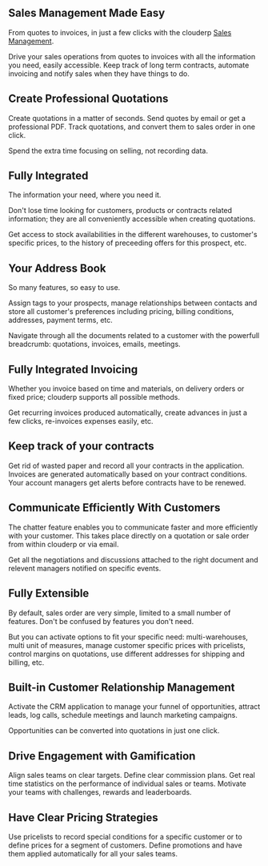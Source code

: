 Sales Management Made Easy
--------------------------

From quotes to invoices, in just a few clicks with the clouderp <a href="https://www.golive.pt/page/crm">Sales Management</a>.

Drive your sales operations from quotes to invoices with all the information
you need, easily accessible. Keep track of long term contracts, automate
invoicing and notify sales when they have things to do.

Create Professional Quotations
------------------------------

Create quotations in a matter of seconds. Send quotes by email or get a
professional PDF. Track quotations, and convert them to sales order in one
click.

Spend the extra time focusing on selling, not recording data.

Fully Integrated
----------------

The information your need, where you need it.

Don't lose time looking for customers, products or contracts related
information; they are all conveniently accessible when creating quotations.

Get access to stock availabilities in the different warehouses, to customer's
specific prices, to the history of preceeding offers for this prospect, etc.


Your Address Book
-----------------

So many features, so easy to use.

Assign tags to your prospects, manage
relationships between contacts and store all customer's preferences including
pricing, billing conditions, addresses, payment terms, etc.

Navigate through all the documents related to a customer with the powerfull
breadcrumb: quotations, invoices, emails, meetings.

Fully Integrated Invoicing
--------------------------

Whether you invoice based on time and materials, on delivery orders or fixed
price; clouderp supports all possible methods.

Get recurring invoices produced automatically, create advances in just a few
clicks, re-invoices expenses easily, etc.

Keep track of your contracts
----------------------------

Get rid of wasted paper and record all your contracts in the application.
Invoices are generated automatically based on your contract conditions. Your
account managers get alerts before contracts have to be renewed.

Communicate Efficiently With Customers
--------------------------------------

The chatter feature enables you to communicate faster and more efficiently with
your customer. This takes place directly on a quotation or sale order from
within clouderp or via email.

Get all the negotiations and discussions attached to the right document and
relevent managers notified on specific events.

Fully Extensible
----------------

By default, sales order are very simple, limited to a small number of features.
Don't be confused by features you don't need.

But you can activate options to fit your specific need: multi-warehouses, multi
unit of measures, manage customer specific prices with pricelists, control
margins on quotations, use different addresses for shipping and billing, etc.

Built-in Customer Relationship Management
-----------------------------------------

Activate the CRM application to manage your funnel of opportunities, attract
leads, log calls, schedule meetings and launch marketing campaigns.

Opportunities can be converted into quotations in just one click.

Drive Engagement with Gamification
----------------------------------

Align sales teams on clear targets. Define clear commission plans. Get real
time statistics on the performance of individual sales or teams. Motivate your
teams with challenges, rewards and leaderboards.

Have Clear Pricing Strategies
-----------------------------

Use pricelists to record special conditions for a specific customer or to
define prices for a segment of customers. Define promotions and have them
applied automatically for all your sales teams.


